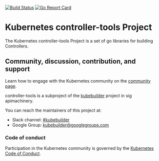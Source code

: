 [![Build Status](https://travis-ci.org/kubernetes-sigs/controller-tools.svg?branch=master)](https://travis-ci.org/kubernetes-sigs/controller-tools "Travis")
[![Go Report Card](https://goreportcard.com/badge/sigs.k8s.io/controller-tools)](https://goreportcard.com/report/sigs.k8s.io/controller-tools)

# Kubernetes controller-tools Project

The Kubernetes controller-tools Project is a set of go libraries for building Controllers.


## Community, discussion, contribution, and support

Learn how to engage with the Kubernetes community on the [community page](http://kubernetes.io/community/).

controller-tools is a subproject of the [kubebuilder](https://sigs.k8s.io/kubebuilder) project
in sig apimachinery.

You can reach the maintainers of this project at:

- Slack channel: [#kubebuilder](http://slack.k8s.io/#kubebuilder)
- Google Group: [kubebuilder@googlegroups.com](https://groups.google.com/forum/#!forum/kubebuilder)

### Code of conduct

Participation in the Kubernetes community is governed by the [Kubernetes Code of Conduct](code-of-conduct.md).
